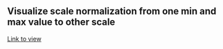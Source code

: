 ## Visualize scale normalization from one min and max value to other scale

[Link to view](https://charandeepsinghb.github.io/tools-cuddly-robot/scale_normalization_input_range/index.html)
